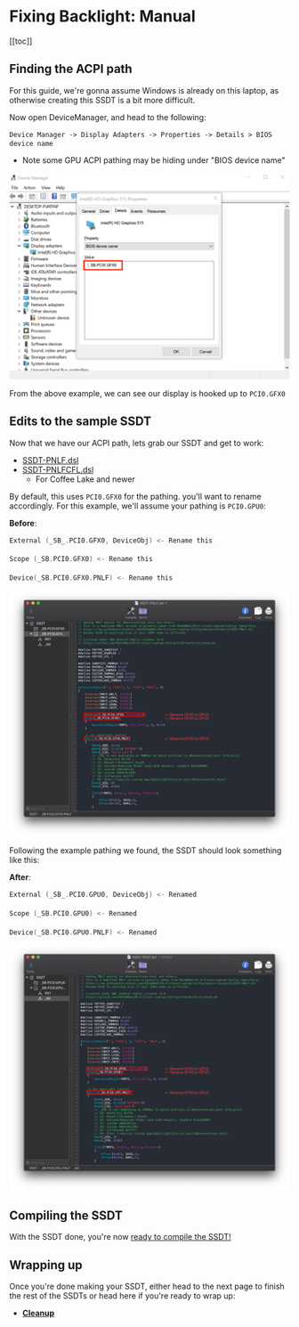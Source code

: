 # Fixing Backlight: Manual

[[toc]]

## Finding the ACPI path

For this guide, we're gonna assume Windows is already on this laptop, as otherwise creating this SSDT is a bit more difficult.

Now open DeviceManager, and head to the following:

```
Device Manager -> Display Adapters -> Properties -> Details > BIOS device name
```

* Note some GPU ACPI pathing may be hiding under "BIOS device name"

![Credit to 1Revenger1 for the image](../../images/Laptops/backlight-md/devicemanager.png)

From the above example, we can see our display is hooked up to `PCI0.GFX0`

## Edits to the sample SSDT

Now that we have our ACPI path, lets grab our SSDT and get to work:

* [SSDT-PNLF.dsl](https://github.com/acidanthera/OpenCorePkg/tree/master/Docs/AcpiSamples/Source/SSDT-PNLF.dsl)
* [SSDT-PNLFCFL.dsl](https://github.com/acidanthera/OpenCorePkg/tree/master/Docs/AcpiSamples/Source/SSDT-PNLFCFL.dsl)
  * For Coffee Lake and newer

By default, this uses `PCI0.GFX0` for the pathing. you'll want to rename accordingly. For this example, we'll assume your pathing is `PCI0.GPU0`:

**Before**:

```c
External (_SB_.PCI0.GFX0, DeviceObj) <- Rename this

Scope (_SB.PCI0.GFX0) <- Rename this

Device(_SB.PCI0.GFX0.PNLF) <- Rename this
```

![](../../images/Laptops/backlight-md/ssdt-before.png)

Following the example pathing we found, the SSDT should look something like this:

**After**:

```c
External (_SB_.PCI0.GPU0, DeviceObj) <- Renamed

Scope (_SB.PCI0.GPU0) <- Renamed

Device(_SB.PCI0.GPU0.PNLF) <- Renamed
```

![](../../images/Laptops/backlight-md/ssdt-after.png)

## Compiling the SSDT

 With the SSDT done, you're now [ready to compile the SSDT!](/compile.md)

## Wrapping up

Once you're done making your SSDT, either head to the next page to finish the rest of the SSDTs or head here if you're ready to wrap up:

* [**Cleanup**](/cleanup.md)
